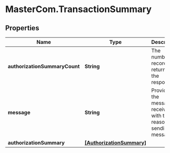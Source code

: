 # MasterCom.TransactionSummary

## Properties

Name | Type | Description | Notes
------------ | ------------- | ------------- | -------------
**authorizationSummaryCount** | **String** | The number of records returned in the response | [optional] 
**message** | **String** | Provides the message receiver with the reason for sending the message | [optional] 
**authorizationSummary** | [**[AuthorizationSummary]**](AuthorizationSummary.md) |  | [optional] 


